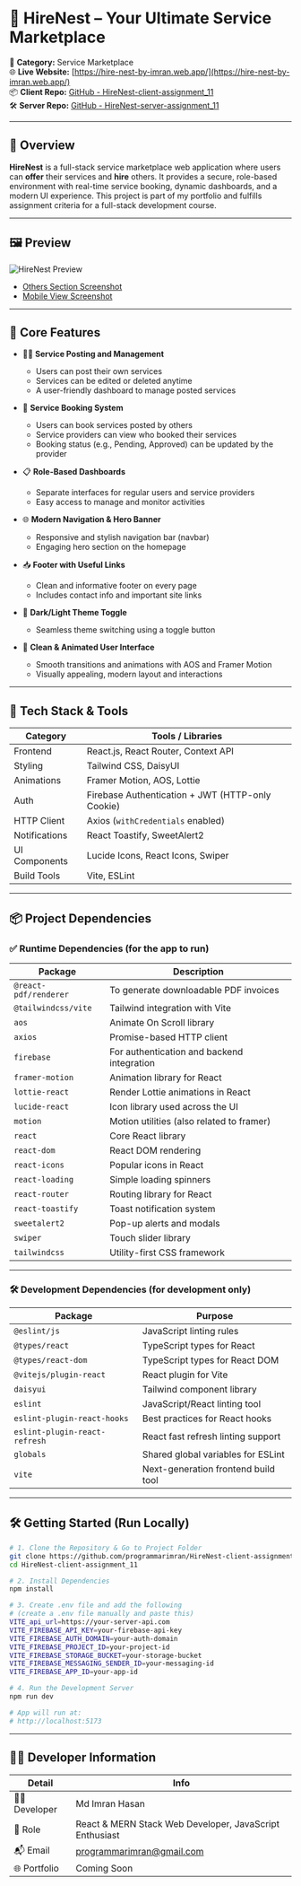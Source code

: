 # 🚀 HireNest – Your Ultimate Service Marketplace
📁 **Category:** Service Marketplace  
🌐 **Live Website:** [https://hire-nest-by-imran.web.app/](https://hire-nest-by-imran.web.app/)  
📦 **Client Repo:** [GitHub - HireNest-client-assignment_11](https://github.com/programmarimran/HireNest-client-assignment_11)  
🛠️ **Server Repo:** [GitHub - HireNest-server-assignment_11](https://github.com/programmarimran/HireNest-server-assignment_11)  

---

## 📌 Overview

**HireNest** is a full-stack service marketplace web application where users can **offer** their services and **hire** others. It provides a secure, role-based environment with real-time service booking, dynamic dashboards, and a modern UI experience. This project is part of my portfolio and fulfills assignment criteria for a full-stack development course.

---

## 🖼️ Preview

![HireNest Preview](https://i.ibb.co/BVQr3GLY/Screenshot-2025-06-25-114535.png)

- [Others Section Screenshot](https://i.ibb.co/6VPDzBW/Screenshot-2025-06-25-115940.png)
- [Mobile View Screenshot](https://i.ibb.co/KpGP45dt/Screenshot-2025-06-25-120135.png)

---

## 🌟 Core Features

- 🧑‍💼 **Service Posting and Management**
  - Users can post their own services
  - Services can be edited or deleted anytime
  - A user-friendly dashboard to manage posted services

- 💼 **Service Booking System**
  - Users can book services posted by others
  - Service providers can view who booked their services
  - Booking status (e.g., Pending, Approved) can be updated by the provider

- 📋 **Role-Based Dashboards**
  - Separate interfaces for regular users and service providers
  - Easy access to manage and monitor activities

- 🌐 **Modern Navigation & Hero Banner**
  - Responsive and stylish navigation bar (navbar)
  - Engaging hero section on the homepage

- 📥 **Footer with Useful Links**
  - Clean and informative footer on every page
  - Includes contact info and important site links

- 🌙 **Dark/Light Theme Toggle**
  - Seamless theme switching using a toggle button

- 🎨 **Clean & Animated User Interface**
  - Smooth transitions and animations with AOS and Framer Motion
  - Visually appealing, modern layout and interactions

---

## 🧰 Tech Stack & Tools

| Category        | Tools / Libraries                                                  |
|-----------------|--------------------------------------------------------------------|
| Frontend        | React.js, React Router, Context API                                |
| Styling         | Tailwind CSS, DaisyUI                                              |
| Animations      | Framer Motion, AOS, Lottie                                         |
| Auth            | Firebase Authentication + JWT (HTTP-only Cookie)                  |
| HTTP Client     | Axios (`withCredentials` enabled)                                 |
| Notifications   | React Toastify, SweetAlert2                                        |
| UI Components   | Lucide Icons, React Icons, Swiper                                  |
| Build Tools     | Vite, ESLint                                                       |

---

## 📦 Project Dependencies

### ✅ Runtime Dependencies (for the app to run)

| Package                | Description                                  |
|------------------------|----------------------------------------------|
| `@react-pdf/renderer`  | To generate downloadable PDF invoices        |
| `@tailwindcss/vite`    | Tailwind integration with Vite               |
| `aos`                  | Animate On Scroll library                    |
| `axios`                | Promise-based HTTP client                    |
| `firebase`             | For authentication and backend integration   |
| `framer-motion`        | Animation library for React                  |
| `lottie-react`         | Render Lottie animations in React            |
| `lucide-react`         | Icon library used across the UI              |
| `motion`               | Motion utilities (also related to framer)    |
| `react`                | Core React library                           |
| `react-dom`            | React DOM rendering                          |
| `react-icons`          | Popular icons in React                       |
| `react-loading`        | Simple loading spinners                      |
| `react-router`         | Routing library for React                    |
| `react-toastify`       | Toast notification system                    |
| `sweetalert2`          | Pop-up alerts and modals                     |
| `swiper`               | Touch slider library                         |
| `tailwindcss`          | Utility-first CSS framework                  |

---

### 🛠️ Development Dependencies (for development only)

| Package                      | Purpose                                        |
|------------------------------|------------------------------------------------|
| `@eslint/js`                 | JavaScript linting rules                       |
| `@types/react`               | TypeScript types for React                     |
| `@types/react-dom`           | TypeScript types for React DOM                 |
| `@vitejs/plugin-react`       | React plugin for Vite                          |
| `daisyui`                    | Tailwind component library                     |
| `eslint`                     | JavaScript/React linting tool                  |
| `eslint-plugin-react-hooks`  | Best practices for React hooks                 |
| `eslint-plugin-react-refresh`| React fast refresh linting support             |
| `globals`                    | Shared global variables for ESLint             |
| `vite`                       | Next-generation frontend build tool            |

---

## 🛠️ Getting Started (Run Locally)

```bash
# 1. Clone the Repository & Go to Project Folder
git clone https://github.com/programmarimran/HireNest-client-assignment_11.git
cd HireNest-client-assignment_11

# 2. Install Dependencies
npm install

# 3. Create .env file and add the following
# (create a .env file manually and paste this)
VITE_api_url=https://your-server-api.com
VITE_FIREBASE_API_KEY=your-firebase-api-key
VITE_FIREBASE_AUTH_DOMAIN=your-auth-domain
VITE_FIREBASE_PROJECT_ID=your-project-id
VITE_FIREBASE_STORAGE_BUCKET=your-storage-bucket
VITE_FIREBASE_MESSAGING_SENDER_ID=your-messaging-id
VITE_FIREBASE_APP_ID=your-app-id

# 4. Run the Development Server
npm run dev

# App will run at:
# http://localhost:5173
```

---

## 👨‍💻 Developer Information

| Detail         | Info                                                   |
|----------------|--------------------------------------------------------|
| 👨‍💻 Developer   | Md Imran Hasan                                         |
| 💼 Role         | React & MERN Stack Web Developer, JavaScript Enthusiast |
| 📬 Email        | programmarimran@gmail.com                              |
| 🌐 Portfolio    | Coming Soon                                            |
